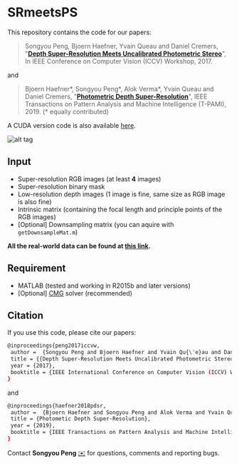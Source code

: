 # SRmeetsPS

This repository contains the code for our papers:  
> Songyou Peng, Bjoern Haefner, Yvain Queau and Daniel Cremers, "**[Depth Super-Resolution Meets Uncalibrated Photometric Stereo](https://arxiv.org/abs/1708.00411)**", In IEEE Conference on Computer Vision (ICCV) Workshop, 2017.

and 

> Bjoern Haefner*, Songyou Peng*, Alok Verma*, Yvain Queau and Daniel Cremers, "**[Photometric Depth Super-Resolution](https://arxiv.org/abs/1809.10097)**", IEEE Transactions on Pattern Analysis and Machine Intelligence (T-PAMI), 2019. (* equally contributed)

A CUDA version code is also available [here](https://github.com/nihalsid/SRmeetsPS-CUDA).

![alt tag](https://pengsongyou.github.io/media/iccvw2017_teaser.png)
## Input
* Super-resolution RGB images (at least **4** images)
* Super-resolution binary mask
* Low-resolution depth images (1 image is fine, same size as RGB image is also fine)
* Intrinsic matrix (containing the focal length and principle points of the RGB images)
* [Optional] Downsampling matrix (you can aquire with ``getDownsampleMat.m``)

**All the real-world data can be found at [this link](https://vision.in.tum.de/data/datasets/photometricdepthsr).**

## Requirement
* MATLAB (tested and working in R2015b and later versions)
* [Optional] [CMG](http://www.cs.cmu.edu/~jkoutis/cmg.html) solver (recommended)


## Citation
If you use this code, please cite our papers:
```sh
@inproceedings{peng2017iccvw,
 author =  {Songyou Peng and Bjoern Haefner and Yvain Qu{\'e}au and Daniel Cremers},
 title = {{Depth Super-Resolution Meets Uncalibrated Photometric Stereo}},
 year = {2017},
 booktitle = {IEEE International Conference on Computer Vision (ICCV) Workshop},
}
```
and
```sh
@inproceedings{haefner2018pdsr,
 author =  {Bjoern Haefner and Songyou Peng and Alok Verma and Yvain Qu{\'e}au and Daniel Cremers},
 title = {Photometic Depth Super-Resolution},
 year = {2019},
 booktitle = {IEEE Transactions on Pattern Analysis and Machine Intelligence},
}
```
Contact **Songyou Peng** [:envelope:](mailto:psy920710@gmail.com) for questions, comments and reporting bugs.
